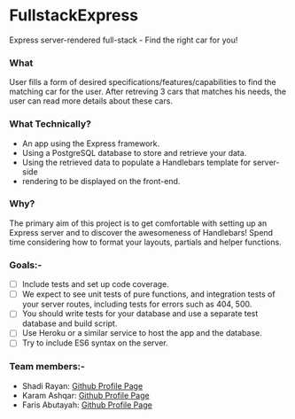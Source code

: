 # FullstackExpress

Express server-rendered full-stack - Find the right car for you!

### What 
User fills a form of desired specifications/features/capabilities to find the matching car for the user.
After retreving 3 cars that matches his needs, the user can read more details about these cars.

### What Technically?
* An app using the Express framework.
* Using a PostgreSQL database to store and retrieve your data.
* Using the retrieved data to populate a Handlebars template for server-side 
* rendering to be displayed on the front-end.

### Why?
The primary aim of this project is to get comfortable with setting up an Express server and to discover the awesomeness of Handlebars! Spend time considering how to format your layouts, partials and helper functions.

### Goals:-
- [ ] Include tests and set up code coverage.
- [ ] We expect to see unit tests of pure functions, and integration tests of your server routes, including tests for errors such as 404, 500.
- [ ] You should write tests for your database and use a separate test database and build script.
- [ ] Use Heroku or a similar service to host the app and the database.
- [ ] Try to include ES6 syntax on the server.

### Team members:-
* Shadi Rayan: [Github Profile Page](https://github.com/mrfong)
* Karam Ashqar: [Github Profile Page](https://github.com/karam1ashqar)
* Faris Abutayah: [Github Profile Page](https://github.com/faris114)
